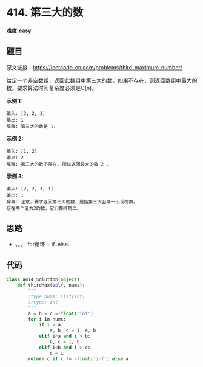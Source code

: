 # 414. 第三大的数
**难度:easy**
## 题目
原文链接：https://leetcode-cn.com/problems/third-maximum-number/

给定一个非空数组，返回此数组中第三大的数。如果不存在，则返回数组中最大的数。要求算法时间复杂度必须是O(n)。

**示例 1:**
```
输入: [3, 2, 1]
输出: 1
解释: 第三大的数是 1.
```
**示例 2:**
```
输入: [1, 2]
输出: 2
解释: 第三大的数不存在, 所以返回最大的数 2 .
```
**示例 3:**
```
输入: [2, 2, 3, 1]
输出: 1
解释: 注意，要求返回第三大的数，是指第三大且唯一出现的数。
存在两个值为2的数，它们都排第二。
```

## 思路
* 。。。 for循环 + if..else..

## 代码
```python
class a414_Solution(object):
    def thirdMax(self, nums):
        """
        :type nums: List[int]
        :rtype: int
        """
        a = b = c =-float('inf')
        for i in nums:
            if i > a:
                a, b, c = i, a, b
            elif i<a and i > b:
                b, c = i, b
            elif i<b and i > c:
                c = i
        return c if c != -float('inf') else a
```
